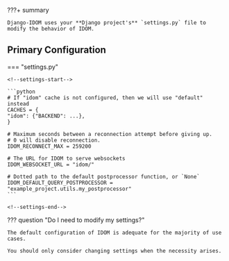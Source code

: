 ???+ summary

    Django-IDOM uses your **Django project's** `settings.py` file to modify the behavior of IDOM.

## Primary Configuration

=== "settings.py"

    <!--settings-start-->

    ```python
    # If "idom" cache is not configured, then we will use "default" instead
    CACHES = {
    "idom": {"BACKEND": ...},
    }

    # Maximum seconds between a reconnection attempt before giving up.
    # 0 will disable reconnection.
    IDOM_RECONNECT_MAX = 259200

    # The URL for IDOM to serve websockets
    IDOM_WEBSOCKET_URL = "idom/"

    # Dotted path to the default postprocessor function, or `None`
    IDOM_DEFAULT_QUERY_POSTPROCESSOR = "example_project.utils.my_postprocessor"
    ```

    <!--settings-end-->

??? question "Do I need to modify my settings?"

    The default configuration of IDOM is adequate for the majority of use cases.

    You should only consider changing settings when the necessity arises.
